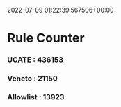 2022-07-09 01:22:39.567506+00:00
# Rule Counter 
 ### UCATE : 436153

 ### Veneto : 21150

 ### Allowlist : 13923